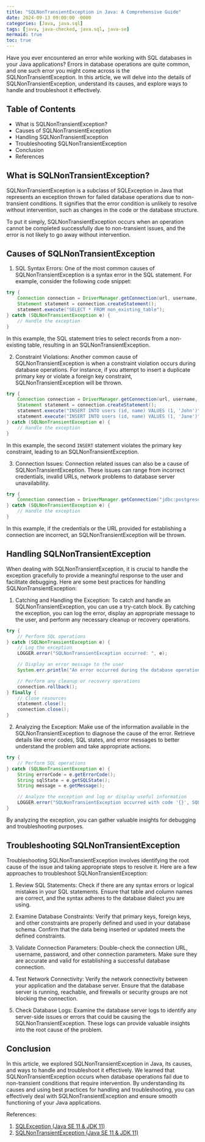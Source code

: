```yaml
---
title: "SQLNonTransientException in Java: A Comprehensive Guide"
date: 2024-09-13 09:00:00 -0000
categories: [Java, java.sql]
tags: [java, java-checked, java.sql, java-se]
mermaid: true
toc: true
---
```



Have you ever encountered an error while working with SQL databases in your Java applications? Errors in database operations are quite common, and one such error you might come across is the SQLNonTransientException. In this article, we will delve into the details of SQLNonTransientException, understand its causes, and explore ways to handle and troubleshoot it effectively.

## Table of Contents

- What is SQLNonTransientException?
- Causes of SQLNonTransientException
- Handling SQLNonTransientException
- Troubleshooting SQLNonTransientException
- Conclusion
- References

## What is SQLNonTransientException?

SQLNonTransientException is a subclass of SQLException in Java that represents an exception thrown for failed database operations due to non-transient conditions. It signifies that the error condition is unlikely to resolve without intervention, such as changes in the code or the database structure.

To put it simply, SQLNonTransientException occurs when an operation cannot be completed successfully due to non-transient issues, and the error is not likely to go away without intervention.

## Causes of SQLNonTransientException

1. SQL Syntax Errors: One of the most common causes of SQLNonTransientException is a syntax error in the SQL statement. For example, consider the following code snippet:

```java
try {
    Connection connection = DriverManager.getConnection(url, username, password);
    Statement statement = connection.createStatement();
    statement.execute("SELECT * FROM non_existing_table");
} catch (SQLNonTransientException e) {
    // Handle the exception
}
```

In this example, the SQL statement tries to select records from a non-existing table, resulting in an SQLNonTransientException.

2. Constraint Violations: Another common cause of SQLNonTransientException is when a constraint violation occurs during database operations. For instance, if you attempt to insert a duplicate primary key or violate a foreign key constraint, SQLNonTransientException will be thrown.

```java
try {
    Connection connection = DriverManager.getConnection(url, username, password);
    Statement statement = connection.createStatement();
    statement.execute("INSERT INTO users (id, name) VALUES (1, 'John')");
    statement.execute("INSERT INTO users (id, name) VALUES (1, 'Jane')");
} catch (SQLNonTransientException e) {
    // Handle the exception
}
```

In this example, the second `INSERT` statement violates the primary key constraint, leading to an SQLNonTransientException.

3. Connection Issues: Connection related issues can also be a cause of SQLNonTransientException. These issues can range from incorrect credentials, invalid URLs, network problems to database server unavailability.

```java
try {
    Connection connection = DriverManager.getConnection("jdbc:postgresql://localhost:5432/mydb", "username", "password");
} catch (SQLNonTransientException e) {
    // Handle the exception
}
```

In this example, if the credentials or the URL provided for establishing a connection are incorrect, an SQLNonTransientException will be thrown.

## Handling SQLNonTransientException

When dealing with SQLNonTransientException, it is crucial to handle the exception gracefully to provide a meaningful response to the user and facilitate debugging. Here are some best practices for handling SQLNonTransientException:

1. Catching and Handling the Exception: To catch and handle an SQLNonTransientException, you can use a try-catch block. By catching the exception, you can log the error, display an appropriate message to the user, and perform any necessary cleanup or recovery operations.

```java
try {
    // Perform SQL operations
} catch (SQLNonTransientException e) {
    // Log the exception
    LOGGER.error("SQLNonTransientException occurred: ", e);

    // Display an error message to the user
    System.err.println("An error occurred during the database operation.");

    // Perform any cleanup or recovery operations
    connection.rollback();
} finally {
    // Close resources
    statement.close();
    connection.close();
}
```

2. Analyzing the Exception: Make use of the information available in the SQLNonTransientException to diagnose the cause of the error. Retrieve details like error codes, SQL states, and error messages to better understand the problem and take appropriate actions.

```java
try {
    // Perform SQL operations
} catch (SQLNonTransientException e) {
    String errorCode = e.getErrorCode();
    String sqlState = e.getSQLState();
    String message = e.getMessage();

    // Analyze the exception and log or display useful information
    LOGGER.error("SQLNonTransientException occurred with code '{}', SQL State '{}', and message: '{}'", errorCode, sqlState, message);
}
```

By analyzing the exception, you can gather valuable insights for debugging and troubleshooting purposes.

## Troubleshooting SQLNonTransientException

Troubleshooting SQLNonTransientException involves identifying the root cause of the issue and taking appropriate steps to resolve it. Here are a few approaches to troubleshoot SQLNonTransientException:

1. Review SQL Statements: Check if there are any syntax errors or logical mistakes in your SQL statements. Ensure that table and column names are correct, and the syntax adheres to the database dialect you are using.

2. Examine Database Constraints: Verify that primary keys, foreign keys, and other constraints are properly defined and used in your database schema. Confirm that the data being inserted or updated meets the defined constraints.

3. Validate Connection Parameters: Double-check the connection URL, username, password, and other connection parameters. Make sure they are accurate and valid for establishing a successful database connection.

4. Test Network Connectivity: Verify the network connectivity between your application and the database server. Ensure that the database server is running, reachable, and firewalls or security groups are not blocking the connection.

5. Check Database Logs: Examine the database server logs to identify any server-side issues or errors that could be causing the SQLNonTransientException. These logs can provide valuable insights into the root cause of the problem.

## Conclusion

In this article, we explored SQLNonTransientException in Java, its causes, and ways to handle and troubleshoot it effectively. We learned that SQLNonTransientException occurs when database operations fail due to non-transient conditions that require intervention. By understanding its causes and using best practices for handling and troubleshooting, you can effectively deal with SQLNonTransientException and ensure smooth functioning of your Java applications.

References:

1. [SQLException (Java SE 11 & JDK 11)](https://docs.oracle.com/en/java/javase/11/docs/api/java.sql/java/sql/SQLException.html)
2. [SQLNonTransientException (Java SE 11 & JDK 11)](https://docs.oracle.com/en/java/javase/11/docs/api/java.sql/java/sql/SQLNonTransientException.html)